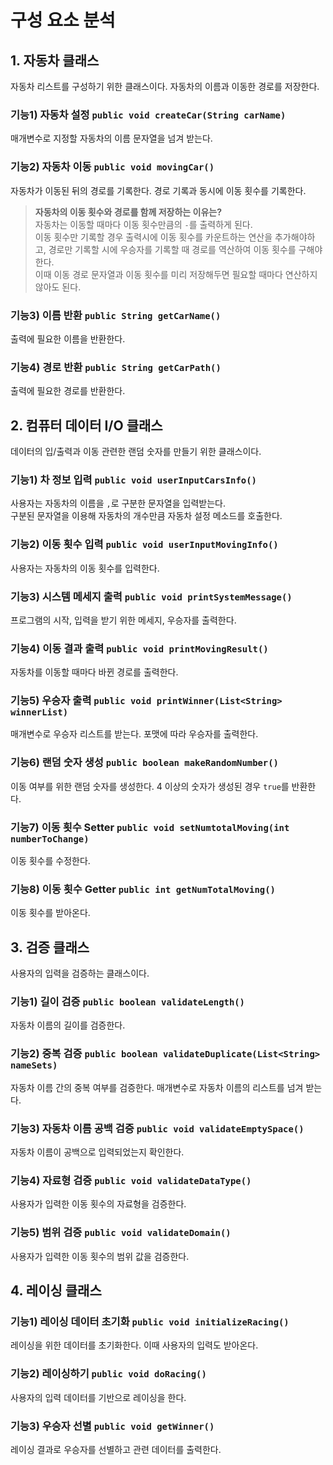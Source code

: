 # 구성 요소 분석
## 1. 자동차 클래스
자동차 리스트를 구성하기 위한 클래스이다. 자동차의 이름과 이동한 경로를 저장한다.
### 기능1) 자동차 설정 `public void createCar(String carName)`
매개변수로 지정할 자동차의 이름 문자열을 넘겨 받는다.
### 기능2) 자동차 이동 `public void movingCar()`
자동차가 이동된 뒤의 경로를 기록한다. 경로 기록과 동시에 이동 횟수를 기록한다.
> **자동차의 이동 횟수와 경로를 함께 저장하는 이유는?**<br>
> 자동차는 이동할 때마다 이동 횟수만큼의 `-`를 출력하게 된다.<br>
> 이동 횟수만 기록할 경우 출력시에 이동 횟수를 카운트하는 연산을 추가해야하고, 경로만 기록할 시에 우승자를 기록할 때 경로를 역산하여 이동 횟수를 구해야한다.<br>
> 이때 이동 경로 문자열과 이동 횟수를 미리 저장해두면 필요할 때마다 연산하지 않아도 된다.
### 기능3) 이름 반환 `public String getCarName()`
출력에 필요한 이름을 반환한다.
### 기능4) 경로 반환 `public String getCarPath()`
출력에 필요한 경로를 반환한다.

## 2. 컴퓨터 데이터 I/O 클래스
데이터의 입/출력과 이동 관련한 랜덤 숫자를 만들기 위한 클래스이다.
### 기능1) 차 정보 입력 `public void userInputCarsInfo()`
사용자는 자동차의 이름을 `,`로 구분한 문자열을 입력받는다. <br>
구분된 문자열을 이용해 자동차의 개수만큼 자동차 설정 메소드를 호출한다.<br>
### 기능2) 이동 횟수 입력 `public void userInputMovingInfo()`
사용자는 자동차의 이동 횟수를 입력한다.
### 기능3) 시스템 메세지 출력 `public void printSystemMessage()`
프로그램의 시작, 입력을 받기 위한 메세지, 우승자를 출력한다.
### 기능4) 이동 결과 출력 `public void printMovingResult()`
자동차를 이동할 때마다 바뀐 경로를 출력한다.
### 기능5) 우승자 출력 `public void printWinner(List<String> winnerList)`
매개변수로 우승자 리스트를 받는다. 포맷에 따라 우승자를 출력한다.
### 기능6) 랜덤 숫자 생성 `public boolean makeRandomNumber()`
이동 여부를 위한 랜덤 숫자를 생성한다. 4 이상의 숫자가 생성된 경우 `true`를 반환한다.
### 기능7) 이동 횟수 Setter `public void setNumtotalMoving(int numberToChange)`
이동 횟수를 수정한다.
### 기능8) 이동 횟수 Getter `public int getNumTotalMoving()`
이동 횟수를 받아온다.

## 3. 검증 클래스
사용자의 입력을 검증하는 클래스이다.
### 기능1) 길이 검증 `public boolean validateLength()`
자동차 이름의 길이를 검증한다.
### 기능2) 중복 검증 `public boolean validateDuplicate(List<String> nameSets)`
자동차 이름 간의 중복 여부를 검증한다. 매개변수로 자동차 이름의 리스트를 넘겨 받는다.
### 기능3) 자동차 이름 공백 검증 `public void validateEmptySpace()`
자동차 이름이 공백으로 입력되었는지 확인한다.
### 기능4) 자료형 검증 `public void validateDataType()`
사용자가 입력한 이동 횟수의 자료형을 검증한다.
### 기능5) 범위 검증 `public void validateDomain()`
사용자가 입력한 이동 횟수의 범위 값을 검증한다.

## 4. 레이싱 클래스
### 기능1) 레이싱 데이터 초기화 `public void initializeRacing()`
레이싱을 위한 데이터를 초기화한다. 이때 사용자의 입력도 받아온다.
### 기능2) 레이싱하기 `public void doRacing()`
사용자의 입력 데이터를 기반으로 레이싱을 한다.
### 기능3) 우승자 선별 `public void getWinner()`
레이싱 결과로 우승자를 선별하고 관련 데이터를 출력한다.